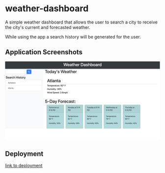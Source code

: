 # weather-dashboard
A simple weather dashboard that allows the user to search a city to receive the city's current and forecasted weather.

While using the app a search history will be generated for the user.

## Application Screenshots
![alt text](assets/WeatherDashboard.png "screenshot")

## Deployment
[link to deployment](https://ivybean.github.io/weather-dashboard/)